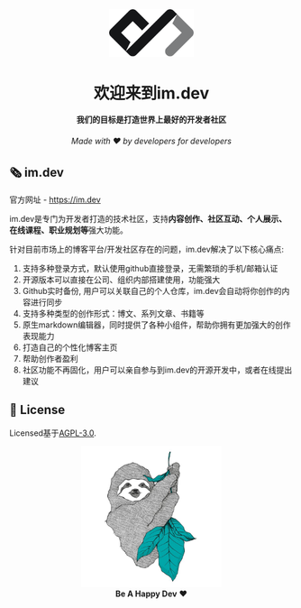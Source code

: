 <div align="center">
  <img src="/docs/assets/logo.png" alt="im.dev Logo" width="150">
  <h1>欢迎来到im.dev</h1>
  <strong>我们的目标是打造世界上最好的开发者社区</strong>
  <h6>Made with ❤️ by developers for developers</h6>
</div>

## 🗞 im.dev

官方网址 - https://im.dev

im.dev是专门为开发者打造的技术社区，支持**内容创作、社区互动、个人展示、在线课程、职业规划等**强大功能。

针对目前市场上的博客平台/开发社区存在的问题，im.dev解决了以下核心痛点:
1. 支持多种登录方式，默认使用github直接登录，无需繁琐的手机/邮箱认证
2. 开源版本可以直接在公司、组织内部搭建使用，功能强大
3. Github实时备份, 用户可以关联自己的个人仓库，im.dev会自动将你创作的内容进行同步
4. 支持多种类型的创作形式：博文、系列文章、书籍等
5. 原生markdown编辑器，同时提供了各种小组件，帮助你拥有更加强大的创作表现能力
6. 打造自己的个性化博客主页
7. 帮助创作者盈利
8. 社区功能不再固化，用户可以亲自参与到im.dev的开源开发中，或者在线提出建议


## 📑 License
Licensed基于[AGPL-3.0](LICENSE).


<p align="center">
  <img alt="Sloan, the sloth mascot" width="250px" src="/docs/assets/happy-dev.jpg">
  <br>
  <strong>Be A Happy Dev</strong> ❤️
</p>
